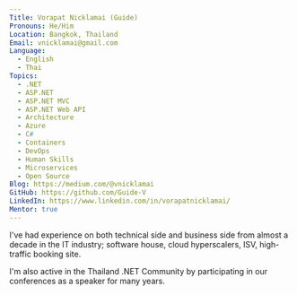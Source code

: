 ```yaml
---
Title: Vorapat Nicklamai (Guide)
Pronouns: He/Him
Location: Bangkok, Thailand
Email: vnicklamai@gmail.com
Language:
  - English
  - Thai
Topics:
  - .NET
  - ASP.NET
  - ASP.NET MVC
  - ASP.NET Web API
  - Architecture
  - Azure
  - C#
  - Containers
  - DevOps
  - Human Skills
  - Microservices
  - Open Source
Blog: https://medium.com/@vnicklamai
GitHub: https://github.com/Guide-V
LinkedIn: https://www.linkedin.com/in/vorapatnicklamai/
Mentor: true
---
```

I've had experience on both technical side and business side from almost a decade in the IT industry; software house, cloud hyperscalers, ISV, high-traffic booking site.

I'm also active in the Thailand .NET Community by participating in our conferences as a speaker for many years.
